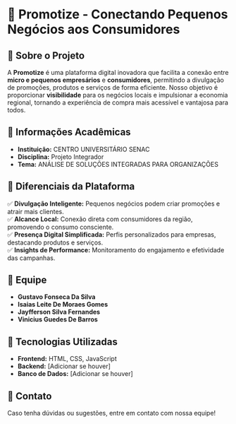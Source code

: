 # 📢 Promotize - Conectando Pequenos Negócios aos Consumidores  

## 📌 Sobre o Projeto  

A **Promotize** é uma plataforma digital inovadora que facilita a conexão entre **micro e pequenos empresários** e **consumidores**, permitindo a divulgação de promoções, produtos e serviços de forma eficiente. Nosso objetivo é proporcionar **visibilidade** para os negócios locais e impulsionar a economia regional, tornando a experiência de compra mais acessível e vantajosa para todos.  

## 🏫 Informações Acadêmicas  

- **Instituição:** CENTRO UNIVERSITÁRIO SENAC  
- **Disciplina:** Projeto Integrador  
- **Tema:** ANÁLISE DE SOLUÇÕES INTEGRADAS PARA ORGANIZAÇÕES  

## 🌟 Diferenciais da Plataforma  

✅ **Divulgação Inteligente:** Pequenos negócios podem criar promoções e atrair mais clientes.  
✅ **Alcance Local:** Conexão direta com consumidores da região, promovendo o consumo consciente.  
✅ **Presença Digital Simplificada:** Perfis personalizados para empresas, destacando produtos e serviços.  
✅ **Insights de Performance:** Monitoramento do engajamento e efetividade das campanhas.  

## 👥 Equipe  

- **Gustavo Fonseca Da Silva**  
- **Isaias Leite De Moraes Gomes**  
- **Jayfferson Silva Fernandes**  
- **Vinicius Guedes De Barros**  

## 🚀 Tecnologias Utilizadas  

- **Frontend:** HTML, CSS, JavaScript  
- **Backend:** [Adicionar se houver]  
- **Banco de Dados:** [Adicionar se houver]  

## 📩 Contato  

Caso tenha dúvidas ou sugestões, entre em contato com nossa equipe!  
